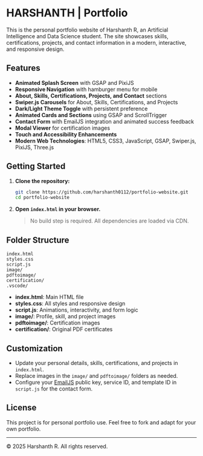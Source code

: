# HARSHANTH | Portfolio

This is the personal portfolio website of Harshanth R, an Artificial Intelligence and Data Science student. The site showcases skills, certifications, projects, and contact information in a modern, interactive, and responsive design.

## Features

- **Animated Splash Screen** with GSAP and PixiJS
- **Responsive Navigation** with hamburger menu for mobile
- **About, Skills, Certifications, Projects, and Contact** sections
- **Swiper.js Carousels** for About, Skills, Certifications, and Projects
- **Dark/Light Theme Toggle** with persistent preference
- **Animated Cards and Sections** using GSAP and ScrollTrigger
- **Contact Form** with EmailJS integration and animated success feedback
- **Modal Viewer** for certification images
- **Touch and Accessibility Enhancements**
- **Modern Web Technologies**: HTML5, CSS3, JavaScript, GSAP, Swiper.js, PixiJS, Three.js

## Getting Started

1. **Clone the repository:**
   ```sh
   git clone https://github.com/harshanth0112/portfolio-website.git
   cd portfolio-website
   ```

2. **Open `index.html` in your browser.**

   > No build step is required. All dependencies are loaded via CDN.

## Folder Structure

```
index.html
styles.css
script.js
image/
pdftoimage/
certification/
.vscode/
```

- **index.html**: Main HTML file
- **styles.css**: All styles and responsive design
- **script.js**: Animations, interactivity, and form logic
- **image/**: Profile, skill, and project images
- **pdftoimage/**: Certification images
- **certification/**: Original PDF certificates

## Customization

- Update your personal details, skills, certifications, and projects in `index.html`.
- Replace images in the `image/` and `pdftoimage/` folders as needed.
- Configure your [EmailJS](https://www.emailjs.com/) public key, service ID, and template ID in `script.js` for the contact form.

## License

This project is for personal portfolio use. Feel free to fork and adapt for your own portfolio.

---

© 2025 Harshanth R. All rights reserved.
